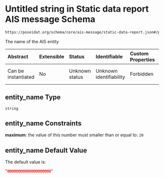 # Untitled string in Static data report AIS message Schema

```txt
https://poseidat.org/schema/core/ais-message/static-data-report.json#/properties/entity_name
```

The name of the AIS entity

| Abstract            | Extensible | Status         | Identifiable            | Custom Properties | Additional Properties | Access Restrictions | Defined In                                                                                          |
| :------------------ | :--------- | :------------- | :---------------------- | :---------------- | :-------------------- | :------------------ | :-------------------------------------------------------------------------------------------------- |
| Can be instantiated | No         | Unknown status | Unknown identifiability | Forbidden         | Allowed               | none                | [static-data-report.json*](schemas/core/ais-message/static-data-report.json "open original schema") |

## entity_name Type

`string`

## entity_name Constraints

**maximum**: the value of this number must smaller than or equal to: `20`

## entity_name Default Value

The default value is:

```json
"@@@@@@@@@@@@@@@@@@@@"
```
